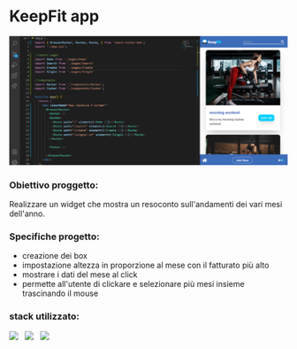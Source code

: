 # KeepFit app
<img src="https://github.com/SebastianHornoi/react-KeepFit-app/blob/master/public/img/keepFit.png" />

### Obiettivo proggetto: 
Realizzare un widget che mostra un resoconto sull'andamenti dei vari mesi dell'anno.

### Specifiche progetto: 
- creazione dei box
- impostazione altezza in proporzione al mese con il fatturato più alto
- mostrare i dati del mese al click
- permette all'utente di clickare e selezionare più mesi insieme trascinando il mouse

### stack utilizzato:
<p>
 <img src="https://www.vectorlogo.zone/logos/reactjs/reactjs-ar21.svg" height="50" /> &nbsp
 <img src="https://www.vectorlogo.zone/logos/tailwindcss/tailwindcss-icon.svg" height="50" /> &nbsp
 <img src="https://www.vectorlogo.zone/logos/visualstudio_code/visualstudio_code-icon.svg" height="50" />
</p>
                    
